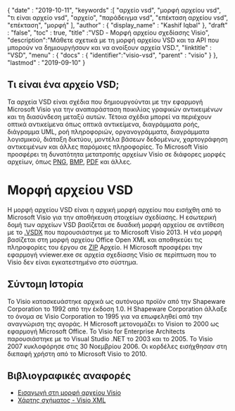 {
  "date" : "2019-10-11",
  "keywords" :[ "αρχείο vsd", "μορφή αρχείου vsd", "τι είναι αρχείο vsd", "αρχείο", "παράδειγμα vsd", "επέκταση αρχείου vsd", "επέκταση", "μορφή" ],
  "author" : {
    "display_name" : "Kashif Iqbal"
},
  "draft" : "false",
  "toc" : true,
  "title" :"VSD - Μορφή αρχείου σχεδίασης Visio",
  "description":"Μάθετε σχετικά με τη μορφή αρχείου VSD και τα API που μπορούν να δημιουργήσουν και να ανοίξουν αρχεία VSD.",
  "linktitle" : "VSD",
  "menu" : {
    "docs" : {
	  "identifier":"visio-vsd",
      "parent" : "visio"
}
},
  "lastmod" : "2019-09-10"
}

## Τι είναι ένα αρχείο VSD;

Τα αρχεία VSD είναι σχέδια που δημιουργούνται με την εφαρμογή Microsoft Visio για την αναπαράσταση ποικιλίας γραφικών αντικειμένων και τη διασύνδεση μεταξύ αυτών. Τέτοια σχέδια μπορεί να περιέχουν οπτικά αντικείμενα όπως οπτικά αντικείμενα, διαγράμματα ροής, διάγραμμα UML, ροή πληροφοριών, οργανογράμματα, διαγράμματα λογισμικού, διάταξη δικτύου, μοντέλα βάσεων δεδομένων, χαρτογράφηση αντικειμένων και άλλες παρόμοιες πληροφορίες. Το Microsoft Visio προσφέρει τη δυνατότητα μετατροπής αρχείων Visio σε διάφορες μορφές αρχείων, όπως [PNG](/el/image/png/), [BMP](/el/image/bmp/), [PDF](/el/pdf/) και άλλες.

# Μορφή αρχείου VSD #

Η μορφή αρχείου VSD είναι η αρχική μορφή αρχείου που εισήχθη από το Microsoft Visio για την αποθήκευση στοιχείων σχεδίασης. Η εσωτερική δομή των αρχείων VSD βασίζεται σε δυαδική μορφή αρχείου σε αντίθεση με το [.VSDX](/el/visio/vsdx/) που παρουσιάστηκε με το Microsoft Visio 2013. Η νέα μορφή βασίζεται στη μορφή αρχείου Office Open XML και αποθηκεύει τις πληροφορίες του έργου σε [ZIP](/el/compression/zip/) Αρχείο. Η Microsoft προσφέρει την εφαρμογή vviewer.exe σε αρχεία σχεδίασης Visio σε περίπτωση που το Visio δεν είναι εγκατεστημένο στο σύστημα.

## Σύντομη Ιστορία ##

Το Visio κατασκευάστηκε αρχικά ως αυτόνομο προϊόν από την Shapeware Corporation το 1992 από την έκδοση 1.0. Η Shapeware Corporation άλλαξε το όνομα σε Visio Corporation το 1995 για να επωφεληθεί από την αναγνώριση της αγοράς. Η Microsoft μετονομάζει το Vision το 2000 ως εφαρμογή Microsoft Office. Το Visio for Enterprise Architects παρουσιάστηκε με το Visual Studio .NET το 2003 και το 2005. Το Visio 2007 κυκλοφόρησε στις 30 Νοεμβρίου 2006. Οι κορδέλες εισήχθησαν στη διεπαφή χρήστη από το Microsoft Visio το 2010.

## Βιβλιογραφικές αναφορές ##

* [Εισαγωγή στη μορφή αρχείου Visio](https://learn.microsoft.com/en-us/office/client-developer/visio/introduction-to-the-visio-file-formatvsdx)
* [Χάρτης σχήματος - Visio XML](https://learn.microsoft.com/en-us/office/client-developer/visio/schema-mapvisio-xml)

